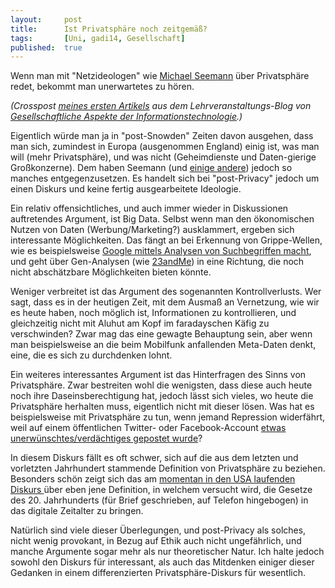 ```yaml
---
layout: 	post
title: 		Ist Privatsphäre noch zeitgemäß?
tags: 		[Uni, gadi14, Gesellschaft]
published: 	true
---
```


Wenn man mit "Netzideologen" wie <a href="https://twitter.com/mspro">Michael Seemann</a> &uuml;ber Privatsph&auml;re redet, bekommt man unerwartetes zu h&ouml;ren. 

*(Crosspost [meines ersten Artikels](http://tugll.tugraz.at/blog/view/41034/ist-privatsphare-noch-zeitgemass) aus dem Lehrveranstaltungs-Blog von [Gesellschaftliche Aspekte der Informationstechnologie](http://blog.2904.cc/2014/03/14/gadi14/).)*

Eigentlich w&uuml;rde man ja in "post-Snowden" Zeiten davon ausgehen, dass man sich, zumindest in Europa (ausgenommen England) einig ist, was man will (mehr Privatsph&auml;re), und was nicht (Geheimdienste und Daten-gierige Gro&szlig;konzerne). Dem haben Seemann (und <a href="http://www.spiegel.de/netzwelt/netzpolitik/internet-exhibitionisten-spackeria-privatsphaere-ist-sowas-von-eighties-a-749831.html">einige andere</a>) jedoch so manches entgegenzusetzen. Es handelt sich bei "post-Privacy" jedoch um einen Diskurs und keine fertig ausgearbeitete Ideologie.

Ein relativ offensichtliches, und auch immer wieder in Diskussionen auftretendes Argument, ist Big Data. Selbst wenn man den &ouml;konomischen Nutzen von Daten (Werbung/Marketing?) ausklammert, ergeben sich interessante M&ouml;glichkeiten. Das f&auml;ngt an bei Erkennung von Grippe-Wellen, wie es beispielsweise <a href="http://www.google.org/flutrends/">Google mittels Analysen von Suchbegriffen macht</a>, und geht &uuml;ber Gen-Analysen (wie <a href="https://en.wikipedia.org/wiki/23andMe">23andMe</a>) in eine Richtung, die noch nicht absch&auml;tzbare M&ouml;glichkeiten bieten k&ouml;nnte.

Weniger verbreitet ist das Argument des sogenannten Kontrollverlusts. Wer sagt, dass es in der heutigen Zeit, mit dem&nbsp;Ausma&szlig; an Vernetzung, wie wir es heute haben, noch m&ouml;glich ist, Informationen zu kontrollieren, und gleichzeitig nicht mit Aluhut am Kopf im faradayschen K&auml;fig zu verschwinden? Zwar mag das eine gewagte Behauptung sein, aber wenn man beispielsweise an die beim Mobilfunk anfallenden Meta-Daten denkt, eine, die es sich zu durchdenken lohnt.

Ein weiteres interessantes Argument ist das Hinterfragen des Sinns von Privatsph&auml;re. Zwar bestreiten wohl die wenigsten, dass diese auch heute noch ihre Daseinsberechtigung hat, jedoch l&auml;sst sich vieles, wo heute die Privatsph&auml;re herhalten muss, eigentlich nicht mit dieser l&ouml;sen. Was hat es beispielsweise mit Privatsph&auml;re zu tun, wenn jemand Repression widerf&auml;hrt, weil auf einem &ouml;ffentlichen Twitter- oder Facebook-Account <a href="http://derstandard.at/1326504103009/Destroy-US-Behoerden-nehmen-Briten-wegen-Witzes-auf-Twitter-fest">etwas unerwünschtes/verdächtiges gepostet wurde</a>?

In diesem Diskurs f&auml;llt es oft schwer, sich auf die aus dem letzten und vorletzten Jahrhundert stammende Definition von Privatsph&auml;re zu beziehen. Besonders sch&ouml;n zeigt sich das am <a href="https://en.wikipedia.org/wiki/Nothing_to_Hide:_The_False_Tradeoff_between_Privacy_and_Security">momentan in den USA laufenden Diskurs </a>&uuml;ber eben jene Definition, in welchem versucht wird, die Gesetze des 20. Jahrhunderts (f&uuml;r Brief geschrieben, auf Telefon hingebogen) in das digitale Zeitalter zu bringen.

Nat&uuml;rlich sind viele dieser &Uuml;berlegungen, und post-Privacy als solches, nicht wenig provokant, in Bezug auf Ethik auch nicht ungef&auml;hrlich, und manche Argumente sogar mehr als nur theoretischer Natur. Ich halte jedoch sowohl den Diskurs f&uuml;r interessant, als auch das Mitdenken einiger dieser Gedanken in einem differenzierten Privatsph&auml;re-Diskurs f&uuml;r wesentlich.
